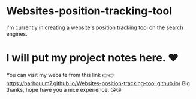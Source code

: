 # Websites-position-tracking-tool
I'm currently in creating a website's position tracking tool on the search engines.
# I will put my project notes here. ❤
You can visit my website from this link 👉👉 https://barhouum7.github.io/Websites-position-tracking-tool.github.io/ Big thanks, hope have you a nice experience. 😘😘
